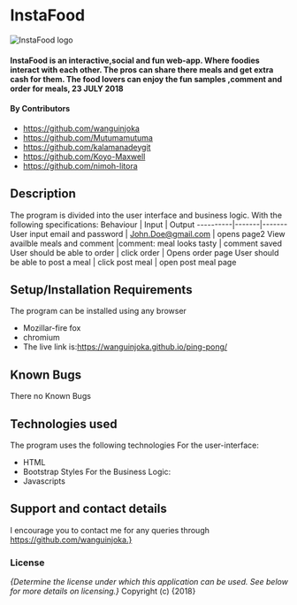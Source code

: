 # InstaFood
![InstaFood logo](downloads/instat_food1.png)
#### InstaFood is an interactive,social and fun web-app. Where foodies interact with each other. The pros can share there meals and get extra cash for them. The food lovers can enjoy the fun samples ,comment and order for meals, 23 JULY 2018
#### By Contributors
* https://github.com/wanguinjoka
* https://github.com/Mutumamutuma
* https://github.com/kalamanadeygit
* https://github.com/Koyo-Maxwell
* https://github.com/nimoh-litora

## Description
The program is divided into the user interface and business logic. With the following specifications:
Behaviour | Input | Output
----------|-------|-------
User input email and password | John.Doe@gmail.com | opens page2
View availble meals and comment |comment: meal looks tasty | comment saved
User should be able to order | click order | Opens order page
User should be able to post a meal | click post meal | open post meal page
## Setup/Installation Requirements
The program can be installed using any browser
* Mozillar-fire fox
* chromium
* The live link is:https://wanguinjoka.github.io/ping-pong/
## Known Bugs
There no Known Bugs
## Technologies used
The program uses the following technologies
For the user-interface:
* HTML
* Bootstrap Styles
For the Business Logic:
* Javascripts
## Support and contact details
I encourage you to contact me for any queries through
https://github.com/wanguinjoka.}
### License
*{Determine the license under which this application can be used.  See below for more details on licensing.}*
Copyright (c) {2018}
